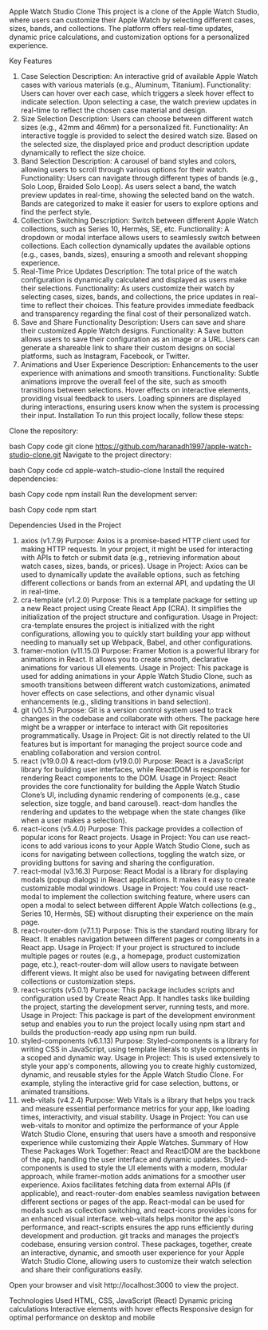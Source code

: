 Apple Watch Studio Clone
This project is a clone of the Apple Watch Studio, where users can customize their Apple Watch by selecting different cases, sizes, bands, and collections. The platform offers real-time updates, dynamic price calculations, and customization options for a personalized experience.

Key Features
1. Case Selection
Description: An interactive grid of available Apple Watch cases with various materials (e.g., Aluminum, Titanium).
Functionality:
Users can hover over each case, which triggers a sleek hover effect to indicate selection.
Upon selecting a case, the watch preview updates in real-time to reflect the chosen case material and design.
2. Size Selection
Description: Users can choose between different watch sizes (e.g., 42mm and 46mm) for a personalized fit.
Functionality:
An interactive toggle is provided to select the desired watch size.
Based on the selected size, the displayed price and product description update dynamically to reflect the size choice.
3. Band Selection
Description: A carousel of band styles and colors, allowing users to scroll through various options for their watch.
Functionality:
Users can navigate through different types of bands (e.g., Solo Loop, Braided Solo Loop).
As users select a band, the watch preview updates in real-time, showing the selected band on the watch.
Bands are categorized to make it easier for users to explore options and find the perfect style.
4. Collection Switching
Description: Switch between different Apple Watch collections, such as Series 10, Hermès, SE, etc.
Functionality:
A dropdown or modal interface allows users to seamlessly switch between collections.
Each collection dynamically updates the available options (e.g., cases, bands, sizes), ensuring a smooth and relevant shopping experience.
5. Real-Time Price Updates
Description: The total price of the watch configuration is dynamically calculated and displayed as users make their selections.
Functionality:
As users customize their watch by selecting cases, sizes, bands, and collections, the price updates in real-time to reflect their choices.
This feature provides immediate feedback and transparency regarding the final cost of their personalized watch.
6. Save and Share Functionality
Description: Users can save and share their customized Apple Watch designs.
Functionality:
A Save button allows users to save their configuration as an image or a URL.
Users can generate a shareable link to share their custom designs on social platforms, such as Instagram, Facebook, or Twitter.
7. Animations and User Experience
Description: Enhancements to the user experience with animations and smooth transitions.
Functionality:
Subtle animations improve the overall feel of the site, such as smooth transitions between selections.
Hover effects on interactive elements, providing visual feedback to users.
Loading spinners are displayed during interactions, ensuring users know when the system is processing their input.
Installation
To run this project locally, follow these steps:

Clone the repository:

bash
Copy code
git clone https://github.com/haranadh1997/apple-watch-studio-clone.git
Navigate to the project directory:

bash
Copy code
cd apple-watch-studio-clone
Install the required dependencies:

bash
Copy code
npm install
Run the development server:

bash
Copy code
npm start


Dependencies Used in the Project
1. axios (v1.7.9)
Purpose: Axios is a promise-based HTTP client used for making HTTP requests. In your project, it might be used for interacting with APIs to fetch or submit data (e.g., retrieving information about watch cases, sizes, bands, or prices).
Usage in Project: Axios can be used to dynamically update the available options, such as fetching different collections or bands from an external API, and updating the UI in real-time.
2. cra-template (v1.2.0)
Purpose: This is a template package for setting up a new React project using Create React App (CRA). It simplifies the initialization of the project structure and configuration.
Usage in Project: cra-template ensures the project is initialized with the right configurations, allowing you to quickly start building your app without needing to manually set up Webpack, Babel, and other configurations.
3. framer-motion (v11.15.0)
Purpose: Framer Motion is a powerful library for animations in React. It allows you to create smooth, declarative animations for various UI elements.
Usage in Project: This package is used for adding animations in your Apple Watch Studio Clone, such as smooth transitions between different watch customizations, animated hover effects on case selections, and other dynamic visual enhancements (e.g., sliding transitions in band selection).
4. git (v0.1.5)
Purpose: Git is a version control system used to track changes in the codebase and collaborate with others. The package here might be a wrapper or interface to interact with Git repositories programmatically.
Usage in Project: Git is not directly related to the UI features but is important for managing the project source code and enabling collaboration and version control.
5. react (v19.0.0) & react-dom (v19.0.0)
Purpose: React is a JavaScript library for building user interfaces, while ReactDOM is responsible for rendering React components to the DOM.
Usage in Project: React provides the core functionality for building the Apple Watch Studio Clone’s UI, including dynamic rendering of components (e.g., case selection, size toggle, and band carousel). react-dom handles the rendering and updates to the webpage when the state changes (like when a user makes a selection).
6. react-icons (v5.4.0)
Purpose: This package provides a collection of popular icons for React projects.
Usage in Project: You can use react-icons to add various icons to your Apple Watch Studio Clone, such as icons for navigating between collections, toggling the watch size, or providing buttons for saving and sharing the configuration.
7. react-modal (v3.16.3)
Purpose: React Modal is a library for displaying modals (popup dialogs) in React applications. It makes it easy to create customizable modal windows.
Usage in Project: You could use react-modal to implement the collection switching feature, where users can open a modal to select between different Apple Watch collections (e.g., Series 10, Hermès, SE) without disrupting their experience on the main page.
8. react-router-dom (v7.1.1)
Purpose: This is the standard routing library for React. It enables navigation between different pages or components in a React app.
Usage in Project: If your project is structured to include multiple pages or routes (e.g., a homepage, product customization page, etc.), react-router-dom will allow users to navigate between different views. It might also be used for navigating between different collections or customization steps.
9. react-scripts (v5.0.1)
Purpose: This package includes scripts and configuration used by Create React App. It handles tasks like building the project, starting the development server, running tests, and more.
Usage in Project: This package is part of the development environment setup and enables you to run the project locally using npm start and builds the production-ready app using npm run build.
10. styled-components (v6.1.13)
Purpose: Styled-components is a library for writing CSS in JavaScript, using template literals to style components in a scoped and dynamic way.
Usage in Project: This is used extensively to style your app's components, allowing you to create highly customized, dynamic, and reusable styles for the Apple Watch Studio Clone. For example, styling the interactive grid for case selection, buttons, or animated transitions.
11. web-vitals (v4.2.4)
Purpose: Web Vitals is a library that helps you track and measure essential performance metrics for your app, like loading times, interactivity, and visual stability.
Usage in Project: You can use web-vitals to monitor and optimize the performance of your Apple Watch Studio Clone, ensuring that users have a smooth and responsive experience while customizing their Apple Watches.
Summary of How These Packages Work Together:
React and ReactDOM are the backbone of the app, handling the user interface and dynamic updates.
Styled-components is used to style the UI elements with a modern, modular approach, while framer-motion adds animations for a smoother user experience.
Axios facilitates fetching data from external APIs (if applicable), and react-router-dom enables seamless navigation between different sections or pages of the app.
React-modal can be used for modals such as collection switching, and react-icons provides icons for an enhanced visual interface.
web-vitals helps monitor the app's performance, and react-scripts ensures the app runs efficiently during development and production.
git tracks and manages the project’s codebase, ensuring version control.
These packages, together, create an interactive, dynamic, and smooth user experience for your Apple Watch Studio Clone, allowing users to customize their watch selection and share their configurations easily.


Open your browser and visit http://localhost:3000 to view the project.

Technologies Used
HTML, CSS, JavaScript (React)
Dynamic pricing calculations
Interactive elements with hover effects
Responsive design for optimal performance on desktop and mobile
